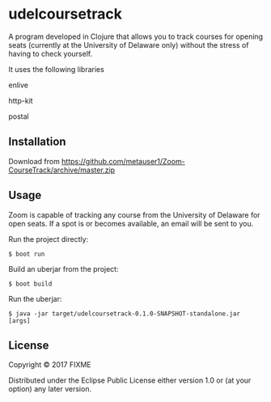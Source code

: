 # udelcoursetrack

A program developed in Clojure that allows you to track courses for opening seats (currently at the University of Delaware only) without the stress of having to check yourself.

It uses the following libraries

enlive 

http-kit 

postal

## Installation

Download from https://github.com/metauser1/Zoom-CourseTrack/archive/master.zip

## Usage

Zoom is capable of tracking any course from the University of Delaware for open seats. If a spot is or becomes available, an email will be sent to you.

Run the project directly:

    $ boot run

Build an uberjar from the project:

    $ boot build

Run the uberjar:

    $ java -jar target/udelcoursetrack-0.1.0-SNAPSHOT-standalone.jar [args]


## License

Copyright © 2017 FIXME

Distributed under the Eclipse Public License either version 1.0 or (at
your option) any later version.
